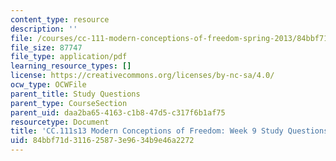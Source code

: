```yaml
---
content_type: resource
description: ''
file: /courses/cc-111-modern-conceptions-of-freedom-spring-2013/84bbf71d311625873e9634b9e46a2272_MITCC_111F12_Week9Ques.pdf
file_size: 87747
file_type: application/pdf
learning_resource_types: []
license: https://creativecommons.org/licenses/by-nc-sa/4.0/
ocw_type: OCWFile
parent_title: Study Questions
parent_type: CourseSection
parent_uid: daa2ba65-4163-c1b8-47d5-c317f6b1af75
resourcetype: Document
title: 'CC.111s13 Modern Conceptions of Freedom: Week 9 Study Questions'
uid: 84bbf71d-3116-2587-3e96-34b9e46a2272
---
```

